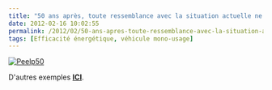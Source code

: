 ```yaml
---
title: "50 ans après, toute ressemblance avec la situation actuelle ne serait que pure fiction ..."
date: 2012-02-16 10:02:55
permalink: /2012/02/50-ans-apres-toute-ressemblance-avec-la-situation-actuelle-ne-serait-que-pure-fiction.html
tags: [Efficacité énergétique, véhicule mono-usage]
---
```


<p><a href="https://gabrielplassat.github.io/transportsdufutur/wp-content/uploads/sites/6/old/6a0120a66d2ad4970b0168e770df75970c-pi.jpg"><img alt="Peelp50" border="0" class="asset  asset-image at-xid-6a0120a66d2ad4970b0168e770df75970c image-full" src="/wp-content/uploads/sites/6/old/6a0120a66d2ad4970b0168e770df75970c-800wi.jpg" title="Peelp50" /></a></p> <p>D'autres exemples <a href="https://plus.google.com/photos/104159637514231145250/albums/5709655501977217857?authkey=CMD4o5veidDrjgE" target="_blank"><strong>ICI</strong></a>.</p>
